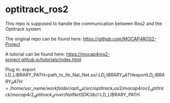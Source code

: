 # optitrack_ros2
This repo is supposed to handle the communication between Ros2 and the Optitrack system

The original repo can be found here: https://github.com/MOCAP4ROS2-Project

A tutorial can be found here: https://mocap4ros2-project.github.io/tutorials/index.html

Plug in:
export LD_LIBRARY_PATH=path_to_lib_Nat_Net.so/:$LD_LIBRARY_PATH
export LD_LIBRARY_PATH=/home/$usr_name$/workfolder/opti_ws/src/optitrack_ros2/mocap4ros2_optitrack/mocap4r2_optitrack_driver/NatNetSDK/lib//:$LD_LIBRARY_PATH

